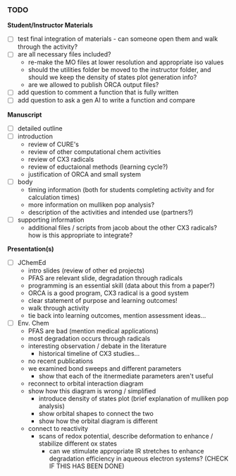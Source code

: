 ### TODO  
  
**Student/Instructor Materials**  
* [ ] test final integration of materials - can someone open them and walk through the activity?  
* [ ] are all necessary files included?  
  - re-make the MO files at lower resolution and appropriate iso values  
  - should the utilities folder be moved to the instructor folder, and should we keep the density of states plot generation info?  
  - are we allowed to publish ORCA output files?  
* [ ] add question to comment a function that is fully written  
* [ ] add question to ask a gen AI to write a function and compare  
  
**Manuscript**
* [ ] detailed outline  
* [ ] introduction  
  - review of CURE's
  - review of other computational chem activities 
  - review of CX3 radicals  
  - review of eductaional methods (learning cycle?)  
  - justification of ORCA and small system  
* [ ] body
  - timing information (both for students completing activity and for calculation times)  
  - more information on mulliken pop analysis?  
  - description of the activities and intended use (partners?)   
* [ ] supporting information  
  - additional files / scripts from jacob about the other CX3 radicals? how is this appropriate to integrate?  
  
**Presentation(s)**
* [ ] JChemEd
  - intro slides (review of other ed projects)
  - PFAS are relevant slide, degradation through radicals  
  - programming is an essential skill (data about this from a paper?)  
  - ORCA is a good program, CX3 radical is a good system  
  - clear statement of purpose and learning outcomes!  
  - walk through activity  
  - tie back into learning outcomes, mention assessment ideas...  
* [ ] Env. Chem  
  - PFAS are bad (mention medical applications)  
  - most degradation occurs through radicals  
  - interesting observation / debate in the literature  
    - historical timeline of CX3 studies...  
  - no recent publications  
  - we examined bond sweeps and different parameters  
    - show that each of the itnermediate parameters aren't useful  
  - reconnect to orbital interaction diagram  
  - show how this diagram is wrong / simplified  
    - introduce density of states plot (brief explanation of mulliken pop analysis)  
    - show orbital shapes to connect the two  
    - show how the orbital diagram is different  
  - connect to reactivity  
    - scans of redox potential, describe deformation to enhance / stabilize different ox states  
      - can we stimulate appropriate IR stretches to enhance degradation efficiency in aqueous electron systems? (CHECK IF THIS HAS BEEN DONE)  
       